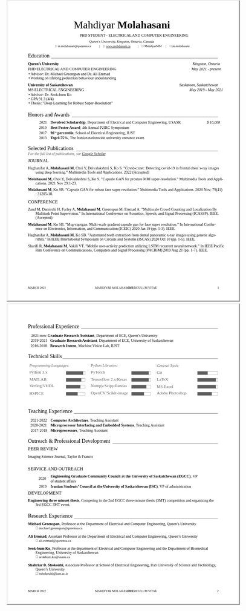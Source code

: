 <script>
layout: page
title: "CV"
permalink: /CV/
</script>
<html>
<head><meta http-equiv=Content-Type content="text/html; charset=UTF-8">
<style type="text/css">
<!--
span.cls_002{font-family:Times,serif;font-size:27.9px;color:rgb(0,0,0);font-weight:normal;font-style:normal;text-decoration: none}
div.cls_002{font-family:Times,serif;font-size:27.9px;color:rgb(0,0,0);font-weight:normal;font-style:normal;text-decoration: none}
span.cls_003{font-family:Times,serif;font-size:27.9px;color:rgb(0,0,0);font-weight:bold;font-style:normal;text-decoration: none}
div.cls_003{font-family:Times,serif;font-size:27.9px;color:rgb(0,0,0);font-weight:bold;font-style:normal;text-decoration: none}
span.cls_004{font-family:Times,serif;font-size:10.0px;color:rgb(0,0,0);font-weight:normal;font-style:normal;text-decoration: none}
div.cls_004{font-family:Times,serif;font-size:10.0px;color:rgb(0,0,0);font-weight:normal;font-style:normal;text-decoration: none}
span.cls_005{font-family:Times,serif;font-size:9.0px;color:rgb(0,0,0);font-weight:normal;font-style:italic;text-decoration: none}
div.cls_005{font-family:Times,serif;font-size:9.0px;color:rgb(0,0,0);font-weight:normal;font-style:italic;text-decoration: none}
span.cls_006{font-family:Arial,serif;font-size:8.0px;color:rgb(0,0,0);font-weight:normal;font-style:normal;text-decoration: none}
div.cls_006{font-family:Arial,serif;font-size:8.0px;color:rgb(0,0,0);font-weight:normal;font-style:normal;text-decoration: none}
span.cls_007{font-family:Times,serif;font-size:8.0px;color:rgb(0,0,0);font-weight:normal;font-style:normal;text-decoration: none}
div.cls_007{font-family:Times,serif;font-size:8.0px;color:rgb(0,0,0);font-weight:normal;font-style:normal;text-decoration: none}
span.cls_008{font-family:Times,serif;font-size:14.0px;color:rgb(0,0,0);font-weight:normal;font-style:normal;text-decoration: none}
div.cls_008{font-family:Times,serif;font-size:14.0px;color:rgb(0,0,0);font-weight:normal;font-style:normal;text-decoration: none}
span.cls_009{font-family:Times,serif;font-size:10.0px;color:rgb(0,0,0);font-weight:bold;font-style:normal;text-decoration: none}
div.cls_009{font-family:Times,serif;font-size:10.0px;color:rgb(0,0,0);font-weight:bold;font-style:normal;text-decoration: none}
span.cls_010{font-family:Times,serif;font-size:10.0px;color:rgb(0,0,0);font-weight:normal;font-style:italic;text-decoration: none}
div.cls_010{font-family:Times,serif;font-size:10.0px;color:rgb(0,0,0);font-weight:normal;font-style:italic;text-decoration: none}
span.cls_011{font-family:Times,serif;font-size:10.0px;color:rgb(0,0,0);font-weight:bold;font-style:normal;text-decoration: none}
div.cls_011{font-family:Times,serif;font-size:10.0px;color:rgb(0,0,0);font-weight:bold;font-style:normal;text-decoration: none}
span.cls_012{font-family:Times,serif;font-size:11.0px;color:rgb(93,93,93);font-weight:normal;font-style:normal;text-decoration: none}
div.cls_012{font-family:Times,serif;font-size:11.0px;color:rgb(93,93,93);font-weight:normal;font-style:normal;text-decoration: none}
span.cls_013{font-family:"Modern No. 20",serif;font-size:7.0px;color:rgb(0,0,0);font-weight:normal;font-style:normal;text-decoration: none}
div.cls_013{font-family:"Modern No. 20",serif;font-size:7.0px;color:rgb(0,0,0);font-weight:normal;font-style:normal;text-decoration: none}
span.cls_014{font-family:Times,serif;font-size:10.0px;color:rgb(93,93,93);font-weight:normal;font-style:italic;text-decoration: none}
div.cls_014{font-family:Times,serif;font-size:10.0px;color:rgb(93,93,93);font-weight:normal;font-style:italic;text-decoration: none}
span.cls_015{font-family:Times,serif;font-size:12.0px;color:rgb(0,0,0);font-weight:normal;font-style:normal;text-decoration: none}
div.cls_015{font-family:Times,serif;font-size:12.0px;color:rgb(0,0,0);font-weight:normal;font-style:normal;text-decoration: none}
span.cls_016{font-family:Arial,serif;font-size:9.0px;color:rgb(0,0,0);font-weight:normal;font-style:normal;text-decoration: none}
div.cls_016{font-family:Arial,serif;font-size:9.0px;color:rgb(0,0,0);font-weight:normal;font-style:normal;text-decoration: none}
span.cls_017{font-family:Times,serif;font-size:9.0px;color:rgb(0,0,0);font-weight:normal;font-style:normal;text-decoration: none}
div.cls_017{font-family:Times,serif;font-size:9.0px;color:rgb(0,0,0);font-weight:normal;font-style:normal;text-decoration: none}
-->
</style>
<script type="text/javascript" src="d539a9c2-a0eb-11ec-a980-0cc47a792c0a_id_d539a9c2-a0eb-11ec-a980-0cc47a792c0a_files/wz_jsgraphics.js"></script>
</head>
<body>
<div style="position:absolute;left:50%;margin-left:-306px;top:0px;width:612px;height:792px;border-style:outset;overflow:hidden">
<div style="position:absolute;left:0px;top:0px">
<img src="data/background1.jpg" width=612 height=792></div>
<div style="position:absolute;left:175.06px;top:47.35px" class="cls_002"><span class="cls_002">Mahdiyar</span><span class="cls_003"> Molahasani</span></div>
<div style="position:absolute;left:190.72px;top:84.56px" class="cls_004"><span class="cls_004">PHD STUDENT · ELECTRICAL AND COMPUTER ENGINEERING</span></div>
<div style="position:absolute;left:216.36px;top:102.13px" class="cls_005"><span class="cls_005">Queen's University, Kingston, Ontario, Canada</span></div>
<div style="position:absolute;left:125.35px;top:115.26px" class="cls_006"><span class="cls_006"></span><span class="cls_007"> m.molahasani@queensu.ca</span></div>
<div style="position:absolute;left:242.70px;top:115.26px" class="cls_007"><span class="cls_007">|</span></div>
<div style="position:absolute;left:252.65px;top:115.26px" class="cls_006"><span class="cls_006"></span><span class="cls_007"> <A HREF="https://mahdiyarmm.github.io">www.molahasani.ca</A> </span></div>
<div style="position:absolute;left:344.30px;top:115.26px" class="cls_007"><span class="cls_007">|</span></div>
<div style="position:absolute;left:354.24px;top:115.26px" class="cls_006"><span class="cls_006"></span><span class="cls_007"> MahdiyarMM</span></div>
<div style="position:absolute;left:418.36px;top:115.26px" class="cls_007"><span class="cls_007">|</span></div>
<div style="position:absolute;left:428.31px;top:115.26px" class="cls_006"><span class="cls_006"></span><span class="cls_007"> m-molahasani</span></div>
<div style="position:absolute;left:54.00px;top:137.25px" class="cls_008"><span class="cls_008">Education</span></div>
<div style="position:absolute;left:54.00px;top:160.08px" class="cls_009"><span class="cls_009">Queen’s University</span></div>
<div style="position:absolute;left:489.64px;top:160.08px" class="cls_010"><span class="cls_010">Kingston, Ontario</span></div>
<div style="position:absolute;left:54.00px;top:173.64px" class="cls_004"><span class="cls_004">PHD ELECTRICAL AND COMPUTER ENGINEERING</span></div>
<div style="position:absolute;left:486.66px;top:173.64px" class="cls_010"><span class="cls_010">May 2021 - present</span></div>
<div style="position:absolute;left:55.31px;top:186.78px" class="cls_004"><span class="cls_004">• Advisor: Dr. Michael Greenspan and Dr. Ali Etemad</span></div>
<div style="position:absolute;left:55.31px;top:197.69px" class="cls_004"><span class="cls_004">• Working on lifelong pedestrian behaviour understanding</span></div>
<div style="position:absolute;left:54.00px;top:215.55px" class="cls_009"><span class="cls_009">University of Saskatchewan</span></div>
<div style="position:absolute;left:454.85px;top:215.55px" class="cls_010"><span class="cls_010">Saskatoon, Saskatchewan</span></div>
<div style="position:absolute;left:54.00px;top:229.12px" class="cls_004"><span class="cls_004">MS ELECTRICAL ENGINEERING</span></div>
<div style="position:absolute;left:481.05px;top:229.12px" class="cls_010"><span class="cls_010">May 2019 - May 2021</span></div>
<div style="position:absolute;left:55.31px;top:242.26px" class="cls_004"><span class="cls_004">• Advisor: Dr. Seok-bum Ko</span></div>
<div style="position:absolute;left:55.31px;top:253.16px" class="cls_004"><span class="cls_004">• GPA 91.3 (4/4)</span></div>
<div style="position:absolute;left:55.31px;top:264.07px" class="cls_004"><span class="cls_004">• Thesis: ”Deep Learning for Robust Super-Resolution”</span></div>
<div style="position:absolute;left:54.00px;top:292.57px" class="cls_008"><span class="cls_008">Honors and Awards</span></div>
<div style="position:absolute;left:83.67px;top:315.39px" class="cls_004"><span class="cls_004">2021</span></div>
<div style="position:absolute;left:113.53px;top:314.45px" class="cls_011"><span class="cls_011">Devolved Scholarship</span><span class="cls_012">,</span><span class="cls_004"> Department of Electrical and Computer Engineering, USASK</span></div>
<div style="position:absolute;left:527.22px;top:315.39px" class="cls_010"><span class="cls_010">$ 16,000</span></div>
<div style="position:absolute;left:83.13px;top:328.96px" class="cls_004"><span class="cls_004">2019</span></div>
<div style="position:absolute;left:113.53px;top:328.01px" class="cls_011"><span class="cls_011">Best Poster Award</span><span class="cls_012">,</span><span class="cls_004"> 4th Annual P2IRC Symposium</span></div>
<div style="position:absolute;left:83.47px;top:342.53px" class="cls_004"><span class="cls_004">2017</span></div>
<div style="position:absolute;left:113.53px;top:341.58px" class="cls_011"><span class="cls_011">90</span><span class="cls_013"><sup>ՙՍ</sup></span><span class="cls_011"> percentile</span><span class="cls_012">,</span><span class="cls_004"> School of Electrical Engineering, IUST</span></div>
<div style="position:absolute;left:83.41px;top:356.09px" class="cls_004"><span class="cls_004">2013</span></div>
<div style="position:absolute;left:113.53px;top:355.15px" class="cls_011"><span class="cls_011">Top 0.75%</span><span class="cls_012">,</span><span class="cls_004"> The Iranian nationwide university entrance exam</span></div>
<div style="position:absolute;left:54.00px;top:382.40px" class="cls_008"><span class="cls_008">Selected Publications</span></div>
<div style="position:absolute;left:54.00px;top:398.20px" class="cls_014"><span class="cls_014">For the full list of publications, see </span><A HREF="https://scholar.google.com/citations?user=cXDt3NQAAAAJ&hl=en">Google Scholar</A>.</div>
<div style="position:absolute;left:54.00px;top:415.12px" class="cls_015"><span class="cls_015">JOURNAL</span></div>
<div style="position:absolute;left:54.00px;top:436.21px" class="cls_004"><span class="cls_004">Haghanifar A,</span><span class="cls_009"> Molahasani M</span><span class="cls_004">, Choi Y, Deivalakshmi S, Ko S. ”Covid-cxnet: Detecting covid-19 in frontal chest x-ray images</span></div>
<div style="position:absolute;left:73.84px;top:447.12px" class="cls_004"><span class="cls_004">using deep learning.” Multimedia Tools and Applications. 2022 (Accepted)</span></div>
<div style="position:absolute;left:54.00px;top:464.80px" class="cls_009"><span class="cls_009">Molahasani M</span><span class="cls_004">, Choi Y, Deivalakshmi S, Ko S. ”Capsule GAN for prostate MRI super-resolution.” Multimedia Tools and Appli-</span></div>
<div style="position:absolute;left:73.84px;top:475.71px" class="cls_004"><span class="cls_004">cations. 2021 Nov 29:1-23.</span></div>
<div style="position:absolute;left:54.00px;top:493.40px" class="cls_009"><span class="cls_009">Molahasani M</span><span class="cls_004">, Ko SB. ”Capsule GAN for robust face super resolution.” Multimedia Tools and Applications. 2020 Nov; 79(41)</span></div>
<div style="position:absolute;left:73.84px;top:504.30px" class="cls_004"><span class="cls_004">: 31205-18.</span></div>
<div style="position:absolute;left:54.00px;top:524.05px" class="cls_015"><span class="cls_015">CONFERENCE</span></div>
<div style="position:absolute;left:54.00px;top:545.15px" class="cls_004"><span class="cls_004">Zand M, Damirchi H, Farley A,</span><span class="cls_009"> Molahasani M</span><span class="cls_004">, Greenspan M, Etemad A. ”Multiscale Crowd Counting and Localization By</span></div>
<div style="position:absolute;left:73.84px;top:556.06px" class="cls_004"><span class="cls_004">Multitask Point Supervision.” In International Conference on Acoustics, Speech, and Signal Processing (ICASSP). IEEE.</span></div>
<div style="position:absolute;left:73.84px;top:566.96px" class="cls_004"><span class="cls_004">(Accepted)</span></div>
<div style="position:absolute;left:54.00px;top:584.65px" class="cls_009"><span class="cls_009">Molahasani M</span><span class="cls_004">, Ko SB. ”Msg-capsgan: Multi-scale gradient capsule gan for face super resolution.” In International Confer-</span></div>
<div style="position:absolute;left:73.84px;top:595.56px" class="cls_004"><span class="cls_004">ence on Electronics, Information, and Communication (ICEIC) 2020 Jan 19 (pp. 1-3). IEEE.</span></div>
<div style="position:absolute;left:54.00px;top:613.24px" class="cls_004"><span class="cls_004">Haghanifar A,</span><span class="cls_009"> Molahasani M</span><span class="cls_004">, Ko SB. ”Automated teeth extraction from dental panoramic x-ray images using genetic algo-</span></div>
<div style="position:absolute;left:73.84px;top:624.15px" class="cls_004"><span class="cls_004">rithm.” In IEEE International Symposium on Circuits and Systems (ISCAS) 2020 Oct 10 (pp. 1-5). IEEE.</span></div>
<div style="position:absolute;left:54.00px;top:641.83px" class="cls_004"><span class="cls_004">Sharifi R,</span><span class="cls_009"> Molahasani M</span><span class="cls_004">, Vakili VT. ”Mobile user-activity prediction utilizing LSTM recurrent neural network.” In IEEE Pacific</span></div>
<div style="position:absolute;left:73.84px;top:652.74px" class="cls_004"><span class="cls_004">Rim Conference on Communications, Computers and Signal Processing (PACRIM) 2019 Aug 21 (pp. 1-7). IEEE.</span></div>
<div style="position:absolute;left:54.00px;top:753.69px" class="cls_007"><span class="cls_007">MARCH 2022</span></div>
<div style="position:absolute;left:231.48px;top:753.69px" class="cls_007"><span class="cls_007">MAHDIYAR MOLAHASANI</span></div>
<div style="position:absolute;left:312.07px;top:753.69px" class="cls_007"><span class="cls_007">· CURRICULUM VITAE</span></div>
<div style="position:absolute;left:555.15px;top:753.69px" class="cls_007"><span class="cls_007">1</span></div>
</div>
<div style="position:absolute;left:50%;margin-left:-306px;top:802px;width:612px;height:792px;border-style:outset;overflow:hidden">
<div style="position:absolute;left:0px;top:0px">
<img src="data/background2.jpg" width=612 height=792></div>
<div style="position:absolute;left:54.00px;top:51.01px" class="cls_008"><span class="cls_008">Professional Experience</span></div>
<div style="position:absolute;left:62.61px;top:75.58px" class="cls_004"><span class="cls_004">2021-now</span><span class="cls_011">   Graduate Research Assistant</span><span class="cls_012">,</span><span class="cls_004"> Department of ECE, Queen’s University</span></div>
<div style="position:absolute;left:61.51px;top:90.09px" class="cls_004"><span class="cls_004">2019-2021</span></div>
<div style="position:absolute;left:112.79px;top:89.15px" class="cls_011"><span class="cls_011">Graduate Research Assistant</span><span class="cls_012">,</span><span class="cls_004"> Department of ECE, University of Saskatchewan</span></div>
<div style="position:absolute;left:60.97px;top:103.66px" class="cls_004"><span class="cls_004">2016-2018</span></div>
<div style="position:absolute;left:112.79px;top:102.71px" class="cls_011"><span class="cls_011">Research Intern</span><span class="cls_012">,</span><span class="cls_004"> Machine Vision Lab, IUST</span></div>
<div style="position:absolute;left:54.00px;top:129.96px" class="cls_008"><span class="cls_008">Technical Skills</span></div>
<div style="position:absolute;left:57.64px;top:155.83px" class="cls_014"><span class="cls_014">Programming Languages:</span></div>
<div style="position:absolute;left:220.35px;top:156.01px" class="cls_014"><span class="cls_014">Python Libraries:</span></div>
<div style="position:absolute;left:394.68px;top:156.99px" class="cls_014"><span class="cls_014">General Tools:</span></div>
<div style="position:absolute;left:57.64px;top:173.18px" class="cls_012"><span class="cls_012">Python 3.x</span></div>
<div style="position:absolute;left:220.35px;top:173.18px" class="cls_012"><span class="cls_012">PyTorch</span></div>
<div style="position:absolute;left:394.68px;top:174.15px" class="cls_012"><span class="cls_012">Git</span></div>
<div style="position:absolute;left:57.64px;top:192.13px" class="cls_012"><span class="cls_012">MATLAB</span></div>
<div style="position:absolute;left:220.35px;top:191.63px" class="cls_012"><span class="cls_012">Tensorflow 2.x/Keras</span></div>
<div style="position:absolute;left:394.68px;top:192.06px" class="cls_012"><span class="cls_012">LaTeX</span></div>
<div style="position:absolute;left:57.64px;top:209.41px" class="cls_012"><span class="cls_012">Verilog/VHDL</span></div>
<div style="position:absolute;left:220.35px;top:209.49px" class="cls_012"><span class="cls_012">Numpy/Scipy/Pandas</span></div>
<div style="position:absolute;left:394.68px;top:210.56px" class="cls_012"><span class="cls_012">MS Excel</span></div>
<div style="position:absolute;left:57.64px;top:228.80px" class="cls_012"><span class="cls_012">HSPICE</span></div>
<div style="position:absolute;left:220.35px;top:227.89px" class="cls_012"><span class="cls_012">OpenCV/Scikit-image</span></div>
<div style="position:absolute;left:394.68px;top:227.99px" class="cls_012"><span class="cls_012">Adobe Photoshop</span></div>
<div style="position:absolute;left:54.00px;top:274.75px" class="cls_008"><span class="cls_008">Teaching Experience</span></div>
<div style="position:absolute;left:60.63px;top:300.53px" class="cls_004"><span class="cls_004">2021-2022</span></div>
<div style="position:absolute;left:113.53px;top:299.58px" class="cls_011"><span class="cls_011">Computer Architecture</span><span class="cls_012">,</span><span class="cls_004"> Teaching Assistant</span></div>
<div style="position:absolute;left:60.21px;top:314.10px" class="cls_004"><span class="cls_004">2020-2021</span></div>
<div style="position:absolute;left:113.53px;top:313.15px" class="cls_011"><span class="cls_011">Microprocessor Interfacing and Embedded Systems</span><span class="cls_012">,</span><span class="cls_004"> Teaching Assistant</span></div>
<div style="position:absolute;left:61.31px;top:327.66px" class="cls_004"><span class="cls_004">2017-2018</span></div>
<div style="position:absolute;left:113.53px;top:326.72px" class="cls_011"><span class="cls_011">Microprocessors</span><span class="cls_012">,</span><span class="cls_004"> Teaching Assistant</span></div>
<div style="position:absolute;left:54.00px;top:354.13px" class="cls_008"><span class="cls_008">Outreach & Professional Development</span></div>
<div style="position:absolute;left:54.00px;top:375.03px" class="cls_015"><span class="cls_015">PEER REVIEW</span></div>
<div style="position:absolute;left:54.00px;top:397.35px" class="cls_004"><span class="cls_004">Imaging Science Journal, Taylor & Francis</span></div>
<div style="position:absolute;left:54.00px;top:427.81px" class="cls_015"><span class="cls_015">SERVICE AND OUTREACH</span></div>
<div style="position:absolute;left:113.53px;top:447.67px" class="cls_011"><span class="cls_011">Engineering Graduate Community Council at the University of Saskatchewan (EGCC)</span><span class="cls_012">,</span><span class="cls_004"> VP</span></div>
<div style="position:absolute;left:81.82px;top:455.40px" class="cls_004"><span class="cls_004">2020</span></div>
<div style="position:absolute;left:113.53px;top:462.17px" class="cls_004"><span class="cls_004">of student affairs</span></div>
<div style="position:absolute;left:83.13px;top:475.72px" class="cls_004"><span class="cls_004">2019</span></div>
<div style="position:absolute;left:113.53px;top:474.77px" class="cls_011"><span class="cls_011">Iranian Students’ Council at the University of Saskatchewan (ISC)</span><span class="cls_012">,</span><span class="cls_004"> VP of administration</span></div>
<div style="position:absolute;left:54.00px;top:492.01px" class="cls_015"><span class="cls_015">DEVELOPMENT</span></div>
<div style="position:absolute;left:54.00px;top:513.10px" class="cls_009"><span class="cls_009">Engineering three minuet thesis</span><span class="cls_004">, Competing in the 2nd EGCC three-minute thesis (3MT) competition and organizing the</span></div>
<div style="position:absolute;left:73.84px;top:524.01px" class="cls_004"><span class="cls_004">3rd EGCC 3MT event.</span></div>
<div style="position:absolute;left:54.00px;top:551.69px" class="cls_008"><span class="cls_008">Research Experience</span></div>
<div style="position:absolute;left:54.00px;top:574.77px" class="cls_009"><span class="cls_009">Michael Greenspan</span><span class="cls_004">, Professor at the Department of Electrical and Computer Engineering, Queen’s University</span></div>
<div style="position:absolute;left:73.84px;top:586.68px" class="cls_016"><span class="cls_016"></span><span class="cls_017"> michael.greenspan@queensu.ca</span></div>
<div style="position:absolute;left:54.00px;top:607.62px" class="cls_009"><span class="cls_009">Ali Etemad</span><span class="cls_004">, Assistant Professor at the Department of Electrical and Computer Engineering, Queen’s University</span></div>
<div style="position:absolute;left:73.84px;top:619.52px" class="cls_016"><span class="cls_016"></span><span class="cls_017"> ali.etemad@queensu.ca</span></div>
<div style="position:absolute;left:54.00px;top:640.46px" class="cls_009"><span class="cls_009">Seok-bum Ko</span><span class="cls_004">, Professor at the department of Electrical and Computer Engineering and the Department of Biomedical</span></div>
<div style="position:absolute;left:73.84px;top:651.37px" class="cls_004"><span class="cls_004">Engineering, University of Saskatchewan</span></div>
<div style="position:absolute;left:73.84px;top:663.28px" class="cls_016"><span class="cls_016"></span><span class="cls_017"> seokbum.ko@usask.ca</span></div>
<div style="position:absolute;left:54.00px;top:684.22px" class="cls_009"><span class="cls_009">Shahriar B. Shokouhi</span><span class="cls_004">, Associate Professor at School of Electrical Engineering, Iran University of Science and Technology,</span></div>
<div style="position:absolute;left:73.84px;top:695.12px" class="cls_004"><span class="cls_004">Queen’s University</span></div>
<div style="position:absolute;left:73.84px;top:707.03px" class="cls_016"><span class="cls_016"></span><span class="cls_017"> bshokouhi@iust.ac.ir</span></div>
<div style="position:absolute;left:54.00px;top:753.69px" class="cls_007"><span class="cls_007">MARCH 2022</span></div>
<div style="position:absolute;left:231.48px;top:753.69px" class="cls_007"><span class="cls_007">MAHDIYAR MOLAHASANI</span></div>
<div style="position:absolute;left:312.07px;top:753.69px" class="cls_007"><span class="cls_007">· CURRICULUM VITAE</span></div>
<div style="position:absolute;left:554.39px;top:753.69px" class="cls_007"><span class="cls_007">2</span></div>
</div>

</body>
</html>
